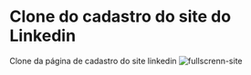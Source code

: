 # Clone do cadastro do site do Linkedin
 Clone da página de cadastro do site linkedin
 ![fullscrenn-site](https://user-images.githubusercontent.com/76517786/114949838-29292000-9e52-11eb-9242-3ef4ae5ff13b.png)

